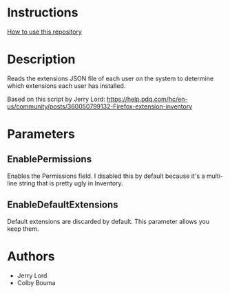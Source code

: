 # Instructions
[How to use this repository](../../README.md)

# Description
Reads the extensions JSON file of each user on the system to determine which extensions each user has installed.

Based on this script by Jerry Lord: https://help.pdq.com/hc/en-us/community/posts/360050799132-Firefox-extension-inventory

# Parameters
## EnablePermissions
Enables the Permissions field. I disabled this by default because it's a multi-line string that is pretty ugly in Inventory.

## EnableDefaultExtensions
Default extensions are discarded by default. This parameter allows you keep them.

# Authors
* Jerry Lord
* Colby Bouma